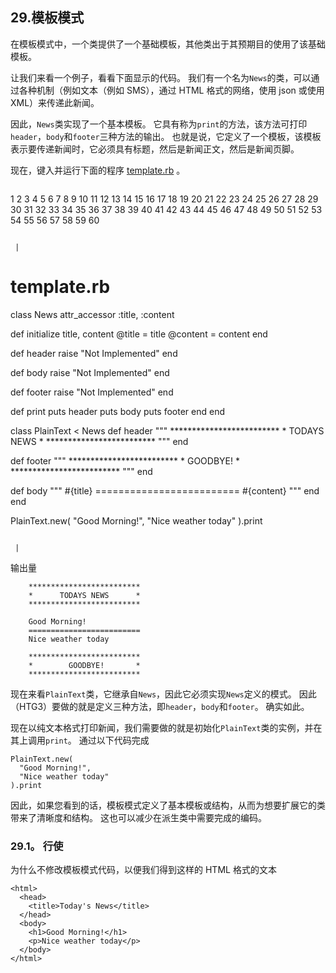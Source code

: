 ## 29.模板模式

在模板模式中，一个类提供了一个基础模板，其他类出于其预期目的使用了该基础模板。

让我们来看一个例子，看看下面显示的代码。 我们有一个名为`News`的类，可以通过各种机制（例如文本（例如 SMS），通过 HTML 格式的网络，使用 json 或使用 XML）来传递此新闻。

因此，`News`类实现了一个基本模板。 它具有称为`print`的方法，该方法可打印`header`，`body`和`footer`三种方法的输出。 也就是说，它定义了一个模板，该模板表示要传递新闻时，它必须具有标题，然后是新闻正文，然后是新闻页脚。

现在，键入并运行下面的程序 [template.rb](code/design_patterns/template.rb) 。

```
 ```
1
2
3
4
5
6
7
8
9
10
11
12
13
14
15
16
17
18
19
20
21
22
23
24
25
26
27
28
29
30
31
32
33
34
35
36
37
38
39
40
41
42
43
44
45
46
47
48
49
50
51
52
53
54
55
56
57
58
59
60

```

 |

```
# template.rb

class News
  attr_accessor :title, :content

  def initialize title, content
    @title = title
    @content = content
  end

  def header
    raise "Not Implemented"
  end

  def body
    raise "Not Implemented"
  end

  def footer
    raise "Not Implemented"
  end

  def print
    puts header
    puts body
    puts footer
  end
end

class PlainText &lt; News
  def header
    """
    *************************
    *      TODAYS NEWS      *
    *************************
    """
  end

  def footer
    """
    *************************
    *        GOODBYE!       *
    *************************
    """
  end

  def body
    """
    #{title}
    =========================
    #{content}
    """
  end
end

PlainText.new(
  "Good Morning!",
  "Nice weather today"
).print
```

 | 
```

输出量

```
    *************************
    *      TODAYS NEWS      *
    *************************

    Good Morning!
    =========================
    Nice weather today

    *************************
    *        GOODBYE!       *
    *************************
```

现在来看`PlainText`类，它继承自`News`，因此它必须实现`News`定义的模式。 因此（HTG3）要做的就是定义三种方法，即`header`，`body`和`footer`。 确实如此。

现在以纯文本格式打印新闻，我们需要做的就是初始化`PlainText`类的实例，并在其上调用`print`。 通过以下代码完成

```
PlainText.new(
  "Good Morning!",
  "Nice weather today"
).print
```

因此，如果您看到的话，模板模式定义了基本模板或结构，从而为想要扩展它的类带来了清晰度和结构。 这也可以减少在派生类中需要完成的编码。

### 29.1。 行使

为什么不修改模板模式代码，以便我们得到这样的 HTML 格式的文本

```
<html>
  <head>
    <title>Today's News</title>
  </head>
  <body>
    <h1>Good Morning!</h1>
    <p>Nice weather today</p>
  </body>
</html>
```